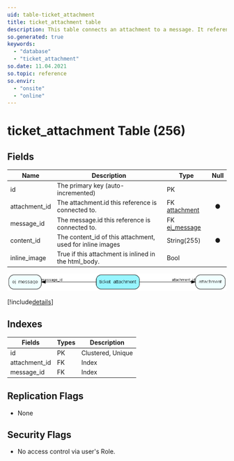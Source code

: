```yaml
---
uid: table-ticket_attachment
title: ticket_attachment table
description: This table connects an attachment to a message. It references the entry in the attachment table, and the message.
so.generated: true
keywords:
  - "database"
  - "ticket_attachment"
so.date: 11.04.2021
so.topic: reference
so.envir:
  - "onsite"
  - "online"
---
```


# ticket\_attachment Table (256)

## Fields

| Name | Description | Type | Null |
|------|-------------|------|:----:|
|id|The primary key (auto-incremented)|PK| |
|attachment\_id|The attachment.id this reference is connected to.|FK [attachment](attachment.md)|&#x25CF;|
|message\_id|The message.id this reference is connected to.|FK [ej_message](ej-message.md)| |
|content\_id|The content_id of this attachment, used for inline images|String(255)|&#x25CF;|
|inline\_image|True if this attachment is inlined in the html_body.|Bool| |


![ticket_attachment table relationship diagram](./media/ticket_attachment.png)

[!include[details](./includes/ticket-attachment.md)]

## Indexes

| Fields | Types | Description |
|--------|-------|-------------|
|id |PK |Clustered, Unique |
|attachment\_id |FK |Index |
|message\_id |FK |Index |

## Replication Flags

* None

## Security Flags

* No access control via user's Role.

